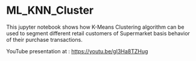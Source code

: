 # ML_KNN_Cluster
This jupyter notebook shows how K-Means Clustering algorithm can be used to segment different retail customers of Supermarket basis behavior of their purchase transactions.

YouTube presentation at :
https://youtu.be/gI3Ha8TZHug
